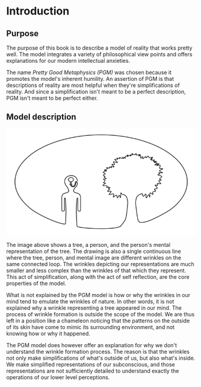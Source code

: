# Introduction

## Purpose

The purpose of this book is to describe a model of reality that works pretty well.
The model integrates a variety of philosophical view points and offers explanations for our modern intellectual anxieties.

The name *Pretty Good Metaphysics (PGM)* was chosen because it promotes the model's inherent humility. An assertion of PGM is that descriptions of reality are most helpful when they're simplifications of reality. And since a simplification isn't meant to be a perfect description, PGM isn't meant to be perfect either. 

## Model description

![Figure 1 - Models are simplifications](tree.png?raw=true)

The image above shows a tree, a person, and the person's mental representation of the tree. The drawing is also a single continuous line where the tree, person, and mental image are different wrinkles on the same connected loop.  The wrinkles depicting our representations are much smaller and less complex than the wrinkles of that which they represent. This act of simplification, along with the act of self reflection, are the core properties of the model. 

What is not explained by the PGM model is how or why the wrinkles in our mind tend to emulate the wrinkles of nature. In other words, it is not explained why a wrinkle representing a tree appeared in our mind. The process of wrinkle formation is outside the scope of the model. We are thus left in a position like a chameleon noticing that the patterns on the outside of its skin have come to mimic its surrounding environment, and not knowing how or why it happened.
 
The PGM model does however offer an explanation for why we don't understand the wrinkle formation process. The reason is that the wrinkles not only make simplifications of what's outside of us, but also what's inside. We make simplified representations of our subconscious, and those representations are not sufficiently detailed to understand exactly the operations of our lower level perceptions.

